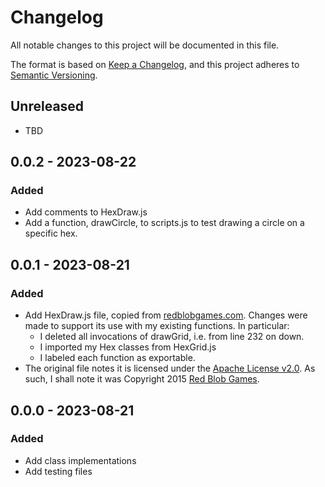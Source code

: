 # Changelog

All notable changes to this project will be documented in this file.

The format is based on [Keep a Changelog](https://keepachangelog.com/en/1.0.0/),
and this project adheres to [Semantic Versioning](https://semver.org/spec/v2.0.0.html).

## Unreleased

* TBD

## 0.0.2 - 2023-08-22

### Added

* Add comments to HexDraw.js
* Add a function, drawCircle, to scripts.js to test drawing a circle on a specific hex.

## 0.0.1 - 2023-08-21

### Added

* Add HexDraw.js file, copied from [redblobgames.com](https://www.redblobgames.com/grids/hexagons/implementation.js?2023-04-18-20-36-24).  Changes were made to support its use with my existing functions.  In particular:
    * I deleted all invocations of drawGrid, i.e. from line 232 on down.
    * I imported my Hex classes from HexGrid.js
    * I labeled each function as exportable.
* The original file notes it is licensed under the [Apache License v2.0](http://www.apache.org/licenses/LICENSE-2.0.html).  As such, I shall note it was Copyright 2015 [Red Blob Games](redblobgames@gmail.com).

## 0.0.0 - 2023-08-21

### Added

* Add class implementations
* Add testing files
